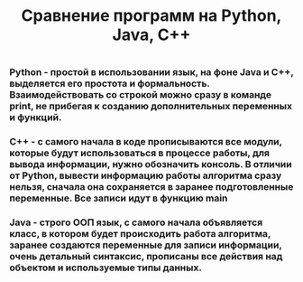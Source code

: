 <h1 align="center">Сравнение программ на Python, Java, C++<h1>

### Python - простой в использовании язык, на фоне Java и C++, выделяется его простота и формальность. Взаимодействовать со строкой можно сразу в команде print, не прибегая к созданию дополнительных переменных и функций.

### C++ - с самого начала в коде прописываются все модули, которые будут использоваться в процессе работы, для вывода информации, нужно обозначить консоль. В отличии от Python, вывести информацию работы алгоритма сразу нельзя, сначала она сохраняется в заранее подготовленные переменные. Все записи идут в функцию main

### Java - строго ООП язык, с самого начала объявляется класс, в котором будет происходить работа алгоритма, заранее создаются переменные для записи информации, очень детальный синтаксис, прописаны все действия над объектом и используемые типы данных.